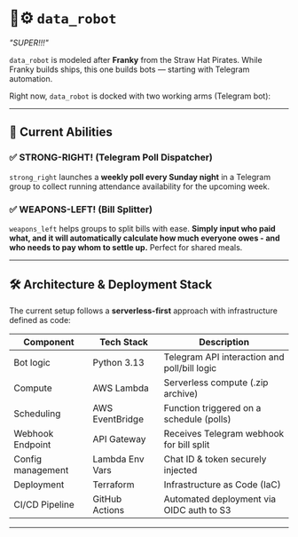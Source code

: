 # 🤖⚙️ `data_robot`
*"SUPER!!!"*

`data_robot` is modeled after **Franky** from the Straw Hat Pirates. While Franky builds ships, this one builds bots — starting with Telegram automation.

Right now, `data_robot` is docked with two working arms (Telegram bot):

---

## 🚀 Current Abilities

### ✅ STRONG-RIGHT! (Telegram Poll Dispatcher)
`strong_right` launches a **weekly poll every Sunday night** in a Telegram group to collect running attendance availability for the upcoming week. 

### ✅ WEAPONS-LEFT! (Bill Splitter)
`weapons_left` helps groups to split bills with ease. **Simply input who paid what, and it will automatically calculate how much everyone owes - and who needs to pay whom to settle up.** Perfect for shared meals.

---
## 🛠️ Architecture & Deployment Stack

The current setup follows a **serverless-first** approach with infrastructure defined as code:

| Component          | Tech Stack           | Description                              |
|--------------------|----------------------|------------------------------------------|
| Bot logic          | Python 3.13          | Telegram API interaction and poll/bill logic  |
| Compute            | AWS Lambda           | Serverless compute (.zip archive)        |
| Scheduling         | AWS EventBridge      | Function triggered on a schedule (polls) |
| Webhook Endpoint   | API Gateway          | Receives Telegram webhook for bill split |
| Config management  | Lambda Env Vars      | Chat ID & token securely injected        |
| Deployment         | Terraform            | Infrastructure as Code (IaC)             |
| CI/CD Pipeline     | GitHub Actions       | Automated deployment via OIDC auth to S3 |

---

